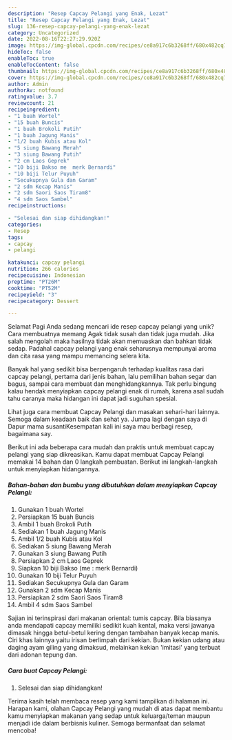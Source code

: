 ```yaml
---
description: "Resep Capcay Pelangi yang Enak, Lezat"
title: "Resep Capcay Pelangi yang Enak, Lezat"
slug: 136-resep-capcay-pelangi-yang-enak-lezat
category: Uncategorized
date: 2022-08-16T22:27:29.920Z
image: https://img-global.cpcdn.com/recipes/ce8a917c6b3268ff/680x482cq70/capcay-pelangi-foto-resep-utama.jpg
hideToc: false
enableToc: true
enableTocContent: false
thumbnail: https://img-global.cpcdn.com/recipes/ce8a917c6b3268ff/680x482cq70/capcay-pelangi-foto-resep-utama.jpg
cover: https://img-global.cpcdn.com/recipes/ce8a917c6b3268ff/680x482cq70/capcay-pelangi-foto-resep-utama.jpg
author: Admin
authorAv: notfound
ratingvalue: 3.7
reviewcount: 21
recipeingredient:
- "1 buah Wortel"
- "15 buah Buncis"
- "1 buah Brokoli Putih"
- "1 buah Jagung Manis"
- "1/2 buah Kubis atau Kol"
- "5 siung Bawang Merah"
- "3 siung Bawang Putih"
- "2 cm Laos Geprek"
- "10 biji Bakso me  merk Bernardi"
- "10 biji Telur Puyuh"
- "Secukupnya Gula dan Garam"
- "2 sdm Kecap Manis"
- "2 sdm Saori Saos Tiram8"
- "4 sdm Saos Sambel"
recipeinstructions:

- "Selesai dan siap dihidangkan!"
categories:
- Resep
tags:
- capcay
- pelangi

katakunci: capcay pelangi 
nutrition: 266 calories
recipecuisine: Indonesian
preptime: "PT26M"
cooktime: "PT52M"
recipeyield: "3"
recipecategory: Dessert

---
```



Selamat Pagi Anda sedang mencari ide resep capcay pelangi yang unik? Cara membuatnya memang Agak tidak susah dan tidak juga mudah. Jika salah mengolah maka hasilnya tidak akan memuaskan dan bahkan tidak sedap. Padahal capcay pelangi yang enak seharusnya mempunyai aroma dan cita rasa yang mampu memancing selera kita.


Banyak hal yang sedikit bisa berpengaruh terhadap kualitas rasa dari capcay pelangi, pertama dari jenis bahan, lalu pemilihan bahan segar dan bagus, sampai cara membuat dan menghidangkannya. Tak perlu bingung kalau hendak menyiapkan capcay pelangi enak di rumah, karena asal sudah tahu caranya maka hidangan ini dapat jadi suguhan spesial.

Lihat juga cara membuat Capcay Pelangi dan masakan sehari-hari lainnya. Semoga dalam keadaan baik dan sehat ya. Jumpa lagi dengan saya di Dapur mama susantiKesempatan kali ini saya mau berbagi resep, bagaimana say.


Berikut ini ada beberapa cara mudah dan praktis untuk membuat capcay pelangi yang siap dikreasikan. Kamu dapat membuat Capcay Pelangi memakai 14 bahan dan 0 langkah pembuatan. Berikut ini langkah-langkah untuk menyiapkan hidangannya.

<!--inarticleads1-->

##### Bahan-bahan dan bumbu yang dibutuhkan dalam menyiapkan Capcay Pelangi:

1. Gunakan 1 buah Wortel
1. Persiapkan 15 buah Buncis
1. Ambil 1 buah Brokoli Putih
1. Sediakan 1 buah Jagung Manis
1. Ambil 1/2 buah Kubis atau Kol
1. Sediakan 5 siung Bawang Merah
1. Gunakan 3 siung Bawang Putih
1. Persiapkan 2 cm Laos Geprek
1. Siapkan 10 biji Bakso (me : merk Bernardi)
1. Gunakan 10 biji Telur Puyuh
1. Sediakan Secukupnya Gula dan Garam
1. Gunakan 2 sdm Kecap Manis
1. Persiapkan 2 sdm Saori Saos Tiram8
1. Ambil 4 sdm Saos Sambel


Sajian ini terinspirasi dari makanan oriental: tumis capcay. Bila biasanya anda mendapati capcay memiliki sedikit kuah kental, maka versi jawanya dimasak hingga betul-betul kering dengan tambahan banyak kecap manis. Ciri khas lainnya yaitu irisan berlimpah dari kekian. Bukan kekian udang atau daging ayam giling yang dimaksud, melainkan kekian &#39;imitasi&#39; yang terbuat dari adonan tepung dan. 

<!--inarticleads2-->

##### Cara buat Capcay Pelangi:


1. Selesai dan siap dihidangkan!



Terima kasih telah membaca resep yang kami tampilkan di halaman ini. Harapan kami, olahan Capcay Pelangi yang mudah di atas dapat membantu kamu menyiapkan makanan yang sedap untuk keluarga/teman maupun menjadi ide dalam berbisnis kuliner. Semoga bermanfaat dan selamat mencoba!

